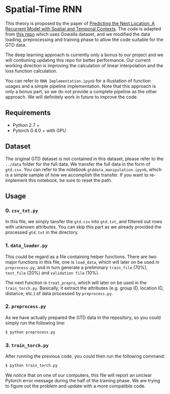 # Spatial-Time RNN

This theory is proposed by the paper of [Predicting the Next Location: A Recurrent Model with Spatial and Temporal Contexts](https://pdfs.semanticscholar.org/5bdf/0970034d0bb8a218c06ba3f2ddf97d29103d.pdf). The code is adapted from [this repo](https://github.com/yongqyu/STRNN) which uses Gowalla dataset, and we modified the data loading, preprocessing and training phase to allow the code suitable for the GTD data.

The deep learning approach is currently only a bonus to our project and we will contiuning updating this repo for better performance. Our current working direction is improving the calculation of linear interpolation and the loss function calculation.

You can refer to `RNN Implementation.ipynb` for a illustation of function usages and a simple pipeline implementation. Note that this approach is only a bonus part, so we do not provide a complete pipeline as the other approach. We will definitely work in future to improve the code.

## Requirements
- Python 2.7 +
- Pytorch 0.4.0 + with GPU

## Dataset

The original GTD dataset is not contained in this dataset, please refer to the `../data` folder for the full data. We transfer the full data in the form of `gtd.csv`. You can refer to the notebook `gtddata_manipulation.ipynb`, which is a simple sample of how we accomplish the transfer. If you want to re-implement this notebook, be sure to reset the path.

## Usage

### 0. `csv_txt.py`

In this file, we simply tansfer the `gtd.csv` into `gtd.txt`, and filtered out rows with unknown attributes. You can skip this part as we already provided the processed `gtd.txt` in the directory.

### 1. `data_loader.py`

This could be regard as a file containing helper functions. There are two major functions in this file, one is `load_data`, which will later on be used in `preprocess.py`, and in turn generate a preliminary `train_file` (70%), `test_file` (20%) and `validation file` (10%). 

The next function is `treat_prepro`, which will later on be used in the `train_torch.py`. Basically, it extract the attributes (e.g. group ID, location ID, distance, etc.) of data processed by `preprocess.py`.

### 2. `preprocess.py`

As we have actually prepared the GTD data in the repository, so you could simply run the following line:

```bash
$ python preprocess.py
```

### 3. `train_torch.py`

After running the previous code, you could then run the following command:

```bash
$ python train_torch.py
```

We notice that on one of our computers, this file will report an unclear Pytorch error message during the half of the training phase. We are trying to figure out the problem and update with a more compatible code.
